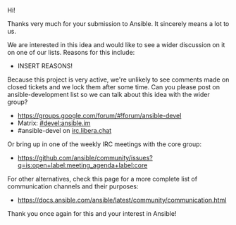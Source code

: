 Hi!

Thanks very much for your submission to Ansible.  It sincerely means a lot to us.

We are interested in this idea and would like to see a wider discussion on it on one of our lists.
Reasons for this include:

   * INSERT REASONS!

Because this project is very active, we're unlikely to see comments made on closed tickets and we lock them after some time.
Can you please post on ansible-development list so we can talk about this idea with the wider group?

   * https://groups.google.com/forum/#!forum/ansible-devel
   * Matrix: [#devel:ansible.im](https://matrix.to/#/#devel:ansible.im)
   * #ansible-devel on [irc.libera.chat](https://libera.chat/)

Or bring up in one of the weekly IRC meetings with the core group:

   * https://github.com/ansible/community/issues?q=is:open+label:meeting_agenda+label:core

For other alternatives, check this page for a more complete list of communication channels and their purposes:

   * https://docs.ansible.com/ansible/latest/community/communication.html

Thank you once again for this and your interest in Ansible!

